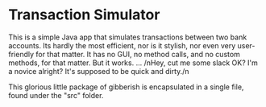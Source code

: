 # Transaction Simulator
This is a simple Java app that simulates transactions between two bank accounts. Its hardly the most efficient, nor is it stylish, nor even very user-friendly for that matter. It has no GUI, no method calls, and no custom methods, for that matter. 
But it works.
...
/nHey, cut me some slack OK? I'm a novice alright? It's supposed to be quick and dirty./n

This glorious little package of gibberish is encapsulated in a single file, found under the "src" folder. 
